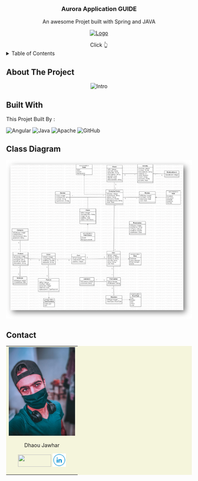 <!-- PROJECT LOGO -->

<h3 align="center">Aurora Application GUIDE</h3>

  <p align="center">
    An awesome Projet built with Spring and JAVA
  <br/>
<div align="center">
  <a href="https://github.com/Dhaou-Jawhar/Pidev-Aurora/blob/master/src/main/resources/templates/assets/aurora.pdf">
    <img src="https://github.com/Dhaou-Jawhar/Pidev-Aurora/blob/master/src/main/resources/templates/assets/logo.gif" alt="Logo" />
  </a>
   </p> 
   Click 👆
</div>

<!-- TABLE OF CONTENTS -->
<details>
  <summary>Table of Contents</summary>
  <ol>
    <li>
      <a href="#about-the-project">About The Project</a>
      <ul>
        <li><a href="#built-with">Built With</a></li>
      </ul>
    </li>
    <li>
      <a href="#getting-started">Getting Started</a>
      <ul>
        <li><a href="#class-diagram">Class Diagram</a></li>
        <li><a href="#installation">Installation</a></li>
      </ul>
    </li>
    <li><a href="#usage">Usage</a></li>
    <li><a href="#roadmap">Roadmap</a></li>
    <li><a href="#contributing">Contributing</a></li>
    <li><a href="#license">License</a></li>
    <li><a href="#contact">Contact</a></li>
    <li><a href="#acknowledgments">Acknowledgments</a></li>
  </ol>
</details>
  
  
  <!-- ABOUT THE PROJECT -->
## About The Project

<p align="center">
<img src="https://github.com/Dhaou-Jawhar/Pidev-Aurora/blob/master/src/main/resources/templates/assets/app.gif" alt="Intro" />
</p>


<!-- ABOUT THE PROJECT -->
## Built With 

This Projet Built By : <br>

![Angular](https://img.shields.io/badge/angular-%23DD0031.svg?style=for-the-badge&logo=angular&logoColor=white)
![Java](https://img.shields.io/badge/java-%23ED8B00.svg?style=for-the-badge&logo=java&logoColor=white)
![Apache](https://img.shields.io/badge/apache-%23D42029.svg?style=for-the-badge&logo=apache&logoColor=white)
![GitHub](https://img.shields.io/badge/github-%23121011.svg?style=for-the-badge&logo=github&logoColor=white)

## Class Diagram
<p align="center">
<img src="https://github.com/Dhaou-Jawhar/Pidev-Aurora/blob/master/src/main/resources/templates/assets/class-diag.png" alt="Intro" />
</p>

<!-- CONTACT -->
## Contact

<table style="background-color:#F5F5DC">
<div>
<tr>
<td>
<img src="https://github.com/Dhaou-Jawhar/Dhaou-Jawhar/blob/main/be259bd5-577b-4aa8-b27a-250649810988.png" width="180"/>

  <p align="center">Dhaou Jawhar</p>

<p align="center">
<a href = "https://github.com/Dhaou-Jawhar"><img src = "https://img.shields.io/badge/github-%23121011.svg?style=for-the-badge&logo=github&logoColor=white" width="90" height = "33"/></a>
<a href = "https://www.linkedin.com/in/dhaou-jawhar/"><img src = "https://github.com/harshalrj25/MasterAssetsRepo/blob/master/linkedInLogo.svg" width="36" height="36"/></a>
</p>
</td>
</tr> 
</table>
